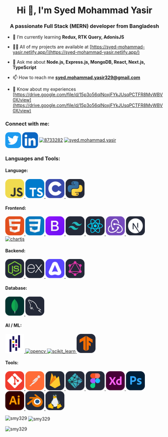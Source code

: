 <h1 align="center">Hi 👋, I'm Syed Mohammad Yasir</h1>
<h3 align="center">A passionate Full Stack (MERN) developer from Bangladesh</h3>



- 🌱 I’m currently learning **Redux, RTK Query, AdonisJS**

- 👨‍💻 All of my projects are available at [https://syed-mohammad-yasir.netlify.app/](https://syed-mohammad-yasir.netlify.app/)

- 💬 Ask me about **Node.js, Express.js, MongoDB, React, Next.js, TypeScript**

- 📫 How to reach me **syed.mohammad.yasir329@gmail.com**

- 📄 Know about my experiences [https://drive.google.com/file/d/15p3o56qlNoxjFYkJUsqPCTFR8MvWBV0X/view](https://drive.google.com/file/d/15p3o56qlNoxjFYkJUsqPCTFR8MvWBV0X/view)

<h3 align="left">Connect with me:</h3>
<p align="left">
<a href="https://twitter.com/smy329" target="blank"><img align="center" src="https://raw.githubusercontent.com/tandpfun/skill-icons/main/icons/Twitter.svg" alt="smy329" height="50" width="50" /></a>
<a href="https://linkedin.com/in/syedmohammadyasir" target="blank"><img align="center" src="https://raw.githubusercontent.com/tandpfun/skill-icons/main/icons/LinkedIn.svg" alt="syedmohammadyasir" height="50" width="50" /></a>
<a href="https://stackoverflow.com/users/8733282" target="blank"><img align="center" src="https://raw.githubusercontent.com/rahuldkjain/github-profile-readme-generator/master/src/images/icons/Social/stack-overflow.svg" alt="8733282" height="30" width="60" /></a>
<a href="https://discord.gg/syed.mohammad.yasir" target="blank"><img align="center" src="https://raw.githubusercontent.com/rahuldkjain/github-profile-readme-generator/master/src/images/icons/Social/discord.svg" alt="syed.mohammad.yasir" height="50" width="50" /></a>
</p>

<h3 align="left">Languages and Tools:</h3>

<h4 align="left">Language:</h4>
  <p align="left"> 
    <a href="https://developer.mozilla.org/en-US/docs/Web/JavaScript" target="_blank" rel="noreferrer"> <img src="https://raw.githubusercontent.com/tandpfun/skill-icons/main/icons/JavaScript.svg" alt="javascript" width="60" height="60"/> </a> 
    <a href="https://www.typescriptlang.org/" target="_blank" rel="noreferrer"> <img src="https://raw.githubusercontent.com/tandpfun/skill-icons/main/icons/TypeScript.svg" alt="typescript" width="60" height="60"/> </a> 
    <a href="https://www.cprogramming.com/" target="_blank" rel="noreferrer"> <img src="https://raw.githubusercontent.com/tandpfun/skill-icons/main/icons/C.svg" alt="c" width="60" height="60"/> </a>
    <a href="https://www.python.org" target="_blank" rel="noreferrer"> <img src="https://raw.githubusercontent.com/tandpfun/skill-icons/main/icons/Python-Dark.svg" alt="python" width="60" height="60"/> </a> 
  </p>

<h4 align="left">Frontend:</h4>
  <p align="left">
    <a href="https://www.w3.org/html/" target="_blank" rel="noreferrer"> <img src="https://raw.githubusercontent.com/tandpfun/skill-icons/main/icons/HTML.svg" alt="html5" width="60" height="60"/> </a> 
    <a href="https://www.w3schools.com/css/" target="_blank" rel="noreferrer"> <img src="https://raw.githubusercontent.com/tandpfun/skill-icons/main/icons/CSS.svg" alt="css3" width="60" height="60"/> </a> 
    <a href="https://getbootstrap.com" target="_blank" rel="noreferrer"> <img src="https://raw.githubusercontent.com/tandpfun/skill-icons/main/icons/Bootstrap.svg" alt="bootstrap" width="60" height="60"/> </a>
    <a href="https://tailwindcss.com/" target="_blank" rel="noreferrer"> <img src="https://raw.githubusercontent.com/tandpfun/skill-icons/main/icons/TailwindCSS-Dark.svg" alt="tailwind" width="60" height="60"/> </a> 
     <a href="https://reactjs.org/" target="_blank" rel="noreferrer"> <img src="https://raw.githubusercontent.com/tandpfun/skill-icons/main/icons/React-Dark.svg" alt="react" width="60" height="60"/> </a> 
    <a href="https://redux.js.org" target="_blank" rel="noreferrer"> <img src="https://raw.githubusercontent.com/tandpfun/skill-icons/main/icons/Redux.svg" alt="redux" width="60" height="60"/> </a> 
    <a href="https://nextjs.org/" target="_blank" rel="noreferrer"> <img src="https://raw.githubusercontent.com/tandpfun/skill-icons/main/icons/NextJS-Dark.svg" alt="nextjs" width="60" height="60"/> </a> 
    <a href="https://www.chartjs.org" target="_blank" rel="noreferrer"> <img src="https://www.chartjs.org/media/logo-title.svg" alt="chartjs" width="60" height="60"/> </a> 
  </p>

  <h4 align="left">Backend:</h4>
  <p align="left">
    <a href="https://nodejs.org" target="_blank" rel="noreferrer"> <img src="https://raw.githubusercontent.com/tandpfun/skill-icons/main/icons/NodeJS-Dark.svg" alt="nodejs" width="60" height="60"/> </a> 
  <a href="https://expressjs.com" target="_blank" rel="noreferrer"> <img src="https://raw.githubusercontent.com/tandpfun/skill-icons/main/icons/ExpressJS-Dark.svg" alt="express" width="60" height="60"/> </a> 
  <a href="https://adonisjs.com/" target="_blank" rel="noreferrer"> <img src="https://raw.githubusercontent.com/tandpfun/skill-icons/main/icons/Adonis.svg" alt="adonisjs" width="60" height="60"/> </a> 
  <a href="https://graphql.org" target="_blank" rel="noreferrer"> <img src="https://raw.githubusercontent.com/tandpfun/skill-icons/main/icons/GraphQL-Dark.svg" alt="graphql" width="60" height="60"/> </a> 
  </p>

  <h4 align="left">Database:</h4>
  <p align="left">
     <a href="https://www.mongodb.com/" target="_blank" rel="noreferrer"> <img src="https://raw.githubusercontent.com/tandpfun/skill-icons/main/icons/MongoDB.svg" alt="mongodb" width="60" height="60"/> </a> 
    <a href="https://www.mysql.com/" target="_blank" rel="noreferrer"> <img src="https://raw.githubusercontent.com/tandpfun/skill-icons/main/icons/MySQL-Dark.svg" alt="mysql" width="60" height="60"/> </a> 
  </p>

  <h4 align="left">AI / ML:</h4>
  <p align="left">
    <a href="https://pandas.pydata.org/" target="_blank" rel="noreferrer"> <img src="https://raw.githubusercontent.com/devicons/devicon/2ae2a900d2f041da66e950e4d48052658d850630/icons/pandas/pandas-original.svg" alt="pandas" width="60" height="60"/> </a> 
    <a href="https://opencv.org/" target="_blank" rel="noreferrer"> <img src="https://www.vectorlogo.zone/logos/opencv/opencv-icon.svg" alt="opencv" width="60" height="60"/> </a> 
    <a href="https://scikit-learn.org/" target="_blank" rel="noreferrer"> <img src="https://upload.wikimedia.org/wikipedia/commons/0/05/Scikit_learn_logo_small.svg" alt="scikit_learn" width="60" height="60"/> </a> 
    <a href="https://www.tensorflow.org" target="_blank" rel="noreferrer"> <img src="https://raw.githubusercontent.com/tandpfun/skill-icons/main/icons/TensorFlow-Dark.svg" alt="tensorflow" width="60" height="60"/> </a> 
  </p>

  <h4 align="left">Tools:</h4>
  <p align="left">
    <a href="https://git-scm.com/" target="_blank" rel="noreferrer"> <img src="https://raw.githubusercontent.com/tandpfun/skill-icons/main/icons/Git.svg" alt="git" width="60" height="60"/> </a> 
    <a href="https://postman.com" target="_blank" rel="noreferrer"> <img src="https://raw.githubusercontent.com/tandpfun/skill-icons/main/icons/Postman.svg" alt="postman" width="60" height="60"/> </a> 
    <a href="https://firebase.google.com/" target="_blank" rel="noreferrer"> <img src="https://raw.githubusercontent.com/tandpfun/skill-icons/main/icons/Firebase-Dark.svg" alt="firebase" width="60" height="60"/> </a> 
    <a href="https://www.netlify.com/" target="_blank" rel="noreferrer"> <img src="https://raw.githubusercontent.com/tandpfun/skill-icons/main/icons/Netlify-Dark.svg" alt="netlify" width="60" height="60"/> </a>
    <a href="https://www.figma.com/" target="_blank" rel="noreferrer"> <img src="https://raw.githubusercontent.com/tandpfun/skill-icons/main/icons/Figma-Dark.svg" alt="figma" width="60" height="60"/> </a>
    <a href="https://www.adobe.com/products/xd.html" target="_blank" rel="noreferrer"> <img src="https://raw.githubusercontent.com/tandpfun/skill-icons/main/icons/XD.svg" alt="xd" width="60" height="60"/> </a> 
     <a href="https://www.photoshop.com/en" target="_blank" rel="noreferrer"> <img src="https://raw.githubusercontent.com/tandpfun/skill-icons/main/icons/Photoshop.svg" alt="photoshop" width="60" height="60"/> </a> 
    <a href="https://www.adobe.com/in/products/illustrator.html" target="_blank" rel="noreferrer"> <img src="https://raw.githubusercontent.com/tandpfun/skill-icons/main/icons/Illustrator.svg" alt="illustrator" width="60" height="60"/> </a> 
    <a href="https://www.blender.org/" target="_blank" rel="noreferrer"> <img src="https://raw.githubusercontent.com/tandpfun/skill-icons/main/icons/Blender-Dark.svg" alt="blender" width="60" height="60"/> </a> 
    <a href="https://www.linux.org/" target="_blank" rel="noreferrer"> <img src="https://raw.githubusercontent.com/tandpfun/skill-icons/main/icons/Linux-Dark.svg" alt="linux" width="60" height="60"/> </a> 
  </p>

<p><img align="left" src="https://github-readme-stats.vercel.app/api/top-langs?username=smy329&show_icons=true&locale=en&layout=compact" alt="smy329" /></p>

<p>&nbsp;<img align="center" src="https://github-readme-stats.vercel.app/api?username=smy329&show_icons=true&locale=en" alt="smy329" /></p>

<p><img align="center" src="https://github-readme-streak-stats.herokuapp.com/?user=smy329&" alt="smy329" /></p>
